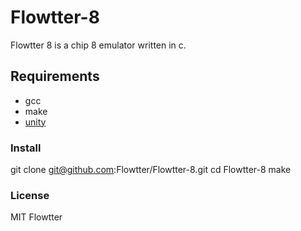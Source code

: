 # Flowtter-8
Flowtter 8 is a chip 8 emulator written in c.

## Requirements
- gcc
- make
- [unity](https://github.com/ThrowTheSwitch/Unity)

### Install
git clone git@github.com:Flowtter/Flowtter-8.git
cd Flowtter-8
make

### License
MIT Flowtter
